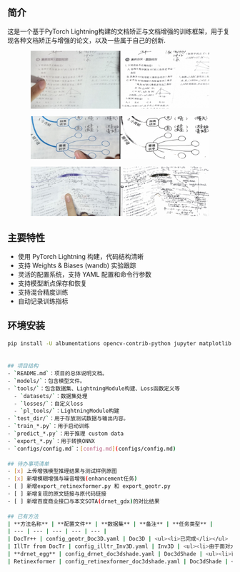 ## 简介
这是一个基于PyTorch Lightning构建的文档矫正与文档增强的训练框架，用于复现各种文档矫正与增强的论文，以及一些属于自己的创新.  
<p align="center">
    <img src="test_dir/vis/1.jpg" alt="示例图片" width="400"/>
</p>
<p align="center">
    <img src="test_dir/vis/2.jpg" alt="示例图片" width="400"/>
</p>
<p align="center">
    <img src="test_dir/vis/3.jpg" alt="示例图片" width="400"/>
</p>

## 主要特性
- 使用 PyTorch Lightning 构建，代码结构清晰
- 支持 Weights & Biases (wandb) 实验跟踪
- 灵活的配置系统，支持 YAML 配置和命令行参数
- 支持模型断点保存和恢复
- 支持混合精度训练
- 自动记录训练指标

## 环境安装
```bash
pip install -U albumentations opencv-contrib-python jupyter matplotlib lightning wandb einops pandas scikit-learn datasets transformers kornia bitsandbytes peft timm openvino nncf lightgbm triton torchmetrics -i https://pypi.tuna.tsinghua.edu.cn/simple


## 项目结构
- `README.md`：项目的总体说明文档。
- `models/`：包含模型文件。
- `tools/`：包含数据集、LightningModule构建、Loss函数定义等
  - `datasets/`：数据集处理
  - `losses/`：自定义loss
  - `pl_tools/`：LightningModule构建
- `test_dir/`：用于存放测试数据与输出内容。
- `train_*.py`：用于启动训练
- `predict_*.py`：用于推理 custom data
- `export_*.py`：用于转换ONNX
- `configs/config.md`：[config.md](configs/config.md)

## 待办事项清单
- [x] 上传增强模型推理结果与测试样例原图
- [x] 新增模糊增强与噪音增强(enhancement任务)
- [ ] 新增export_retinexformer.py 和 export_geotr.py
- [ ] 新增复现的原文链接与原代码链接
- [ ] 新增百度商业接口与本文SOTA(drnet_gdx)的对比结果

## 已有方法
| **方法名称** | **配置文件** | **数据集** | **备注** | **任务类型** |
| --- | --- | --- | --- | --- |
| DocTr++ | config_geotr_Doc3D.yaml | Doc3D | <ul><li>已完成</li></ul> | dewarp |
| IllTr from DocTr | config_illtr_Inv3D.yaml | Inv3D | <ul><li>由于面对大分辨率图片推理成本过高，后续不再更新</li></ul> | enhancement |
| **drnet_egg** | config_drnet_doc3dshade.yaml | Doc3dShade | <ul><li>已完成：弃用了原文的gcnet，替换为docres的prompt图片预处理方式</li><li>弃用了TV Loss</li></ul> | enhancement |
| Retinexformer | config_retinexformer_doc3dshade.yaml | Doc3dShade | <ul><li>已完成，但面对模糊图片与某些情况会出现大面空白的情况</li></ul> | enhancement |


